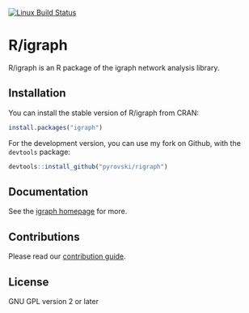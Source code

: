 
[![Linux Build Status](https://travis-ci.org/igraph/rigraph.png?branch=dev)](https://travis-ci.org/igraph/rigraph)

# R/igraph

R/igraph is an R package of the igraph network analysis library.

## Installation

You can install the stable version of R/igraph from CRAN:

```r
install.packages("igraph")
```

For the development version, you can use my fork on Github, with the `devtools`
package:

```r
devtools::install_github("pyrovski/rigraph")
```

## Documentation

See the [igraph homepage](http://igraph.org/r) for more.

## Contributions

Please read our
[contribution guide](https://github.com/igraph/rigraph/blob/dev/CONTRIBUTING.md).

## License

GNU GPL version 2 or later
